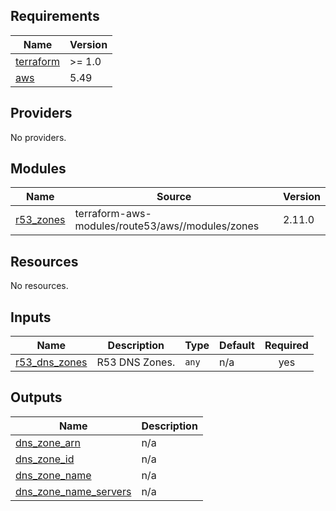 <!-- BEGIN_TF_DOCS -->
## Requirements

| Name | Version |
|------|---------|
| <a name="requirement_terraform"></a> [terraform](#requirement\_terraform) | >= 1.0 |
| <a name="requirement_aws"></a> [aws](#requirement\_aws) | 5.49 |

## Providers

No providers.

## Modules

| Name | Source | Version |
|------|--------|---------|
| <a name="module_r53_zones"></a> [r53\_zones](#module\_r53\_zones) | terraform-aws-modules/route53/aws//modules/zones | 2.11.0 |

## Resources

No resources.

## Inputs

| Name | Description | Type | Default | Required |
|------|-------------|------|---------|:--------:|
| <a name="input_r53_dns_zones"></a> [r53\_dns\_zones](#input\_r53\_dns\_zones) | R53 DNS Zones. | `any` | n/a | yes |

## Outputs

| Name | Description |
|------|-------------|
| <a name="output_dns_zone_arn"></a> [dns\_zone\_arn](#output\_dns\_zone\_arn) | n/a |
| <a name="output_dns_zone_id"></a> [dns\_zone\_id](#output\_dns\_zone\_id) | n/a |
| <a name="output_dns_zone_name"></a> [dns\_zone\_name](#output\_dns\_zone\_name) | n/a |
| <a name="output_dns_zone_name_servers"></a> [dns\_zone\_name\_servers](#output\_dns\_zone\_name\_servers) | n/a |
<!-- END_TF_DOCS -->